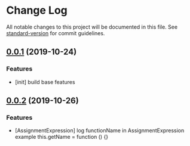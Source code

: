 # Change Log

All notable changes to this project will be documented in this file. See [standard-version](https://github.com/sz-p/babel-plugin-logfunctionname/commits/master) for commit guidelines.

<a name="0.0.1"></a>
## [0.0.1](https://github.com/sz-p/babel-plugin-logfunctionname/commit/fa01dbd11c6612051442172fceec9ed7ba3cc4a0) (2019-10-24)

### Features
- [init] build base features

<a name="0.0.2"></a>
## [0.0.2]() (2019-10-26)

### Features
- [AssignmentExpression] log functionName in AssignmentExpression example this.getName = function () {}